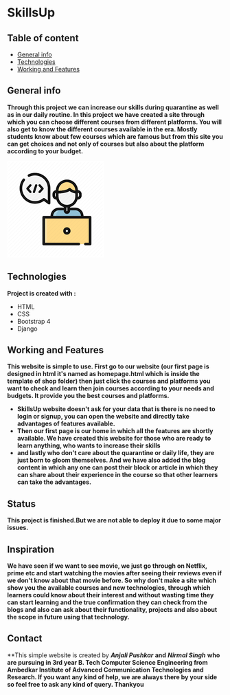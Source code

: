 # SkillsUp

## Table of content
* [General info](#general-info)
* [Technologies](#technologies)
* [Working and Features](#working-and-features)

## General info

**Through this project we can increase our skills during quarantine as well as in our daily routine. In this project we have created a site through which you can choose different courses from different platforms. You will also get to know the different courses available in the era. Mostly students know about few courses which are famous but from this site you can get choices and not only of courses but also about the platform according to your budget.**

![](/course/static/download.png)

<!-- <img src= "/course/static/download."/> -->

## Technologies

**Project is created with :**
* HTML
* CSS
* Bootstrap 4
* Django

## Working and Features

**This website is simple to use. First go to our website (our first page is designed in html it's named as homepage.html which is inside the template of shop folder) then just click the courses and platforms you want to check and learn then join courses according to your needs and budgets. It provide you the best courses and platforms.**
* **SkillsUp website doesn't ask for your data that is there is no need to login or signup, you can open the website and directly take advantages of features available.**
* **Then our first page is our home in which all the features are shortly available. We have created this website for those who are ready to learn anything, who wants to increase their skills**
* **and lastly who don't care about the quarantine or daily life, they are just born to gloom themselves. And we have also added the blog content in which any one can post their block or article in which they can share about their experience in the course so that other learners can take the advantages.**

## Status

**This project is finished.But we are not able to deploy it due to some major issues.**

## Inspiration

**We have seen if we want to see movie, we just go through on Netflix, prime etc and start watching the movies after seeing their reviews even if we don't know about that movie before. So why don't make a site which show you the available courses and new technologies, through which learners could know about their interest and without wasting time they can start learning and the true confirmation they can check from the blogs and also can ask about their functionality, projects and also about the scope in future using that technology.**  

## Contact

**This simple website is created by ***Anjali Pushkar*** **and** ***Nirmal Singh*** **who are pursuing in 3rd year B. Tech Computer Science Engineering from Ambedkar Institute of Advanced Communication Technologies and Research. If you want any kind of help, we are always there by your side so feel free to ask any kind of query.
Thankyou**
